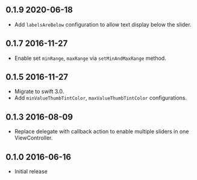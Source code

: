 ## 0.1.9 2020-06-18
* Add `labelsAreBelow` configuration to allow text display below the slider.

## 0.1.7 2016-11-27
* Enable set `minRange`, `maxRange` via `setMinAndMaxRange` method.

## 0.1.5 2016-11-27
* Migrate to swift 3.0.
* Add `minValueThumbTintColor`, `maxValueThumbTintColor` configurations.

## 0.1.3 2016-08-09
* Replace delegate with callback action to enable multiple sliders in one ViewController.

## 0.1.0 2016-06-16
* Initial release